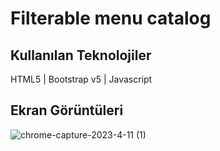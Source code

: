 
# Filterable menu catalog 


## Kullanılan Teknolojiler

HTML5 |  Bootstrap v5 | Javascript 




  
## Ekran Görüntüleri
![chrome-capture-2023-4-11 (1)](https://github.com/Halismelih1/filterable-menu-catalog/assets/125564176/7ea102dc-0074-4c33-89d3-5c11f668987a)



  
